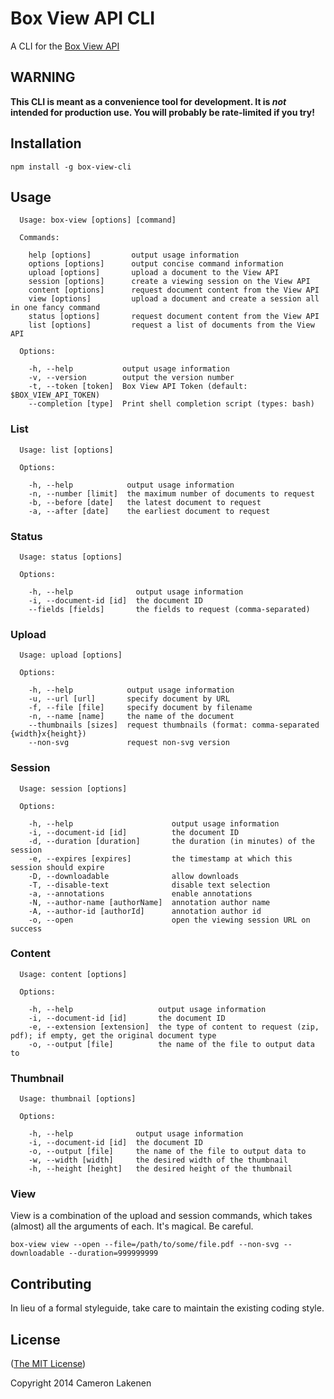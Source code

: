 # Box View API CLI

A CLI for the [Box View API](http://developers.box.com/view/)

## WARNING

**This CLI is meant as a convenience tool for development. It is _not_ intended for production use. You will probably be rate-limited if you try!**


## Installation

```
npm install -g box-view-cli
```


## Usage

```
  Usage: box-view [options] [command]

  Commands:

    help [options]         output usage information
    options [options]      output concise command information
    upload [options]       upload a document to the View API
    session [options]      create a viewing session on the View API
    content [options]      request document content from the View API
    view [options]         upload a document and create a session all in one fancy command
    status [options]       request document content from the View API
    list [options]         request a list of documents from the View API

  Options:

    -h, --help           output usage information
    -v, --version        output the version number
    -t, --token [token]  Box View API Token (default: $BOX_VIEW_API_TOKEN)
    --completion [type]  Print shell completion script (types: bash)
```

### List

```
  Usage: list [options]

  Options:

    -h, --help            output usage information
    -n, --number [limit]  the maximum number of documents to request
    -b, --before [date]   the latest document to request
    -a, --after [date]    the earliest document to request
```

### Status

```
  Usage: status [options]

  Options:

    -h, --help              output usage information
    -i, --document-id [id]  the document ID
    --fields [fields]       the fields to request (comma-separated)
```

### Upload

```
  Usage: upload [options]

  Options:

    -h, --help            output usage information
    -u, --url [url]       specify document by URL
    -f, --file [file]     specify document by filename
    -n, --name [name]     the name of the document
    --thumbnails [sizes]  request thumbnails (format: comma-separated {width}x{height})
    --non-svg             request non-svg version
```

### Session

```
  Usage: session [options]

  Options:

    -h, --help                      output usage information
    -i, --document-id [id]          the document ID
    -d, --duration [duration]       the duration (in minutes) of the session
    -e, --expires [expires]         the timestamp at which this session should expire
    -D, --downloadable              allow downloads
    -T, --disable-text              disable text selection
    -a, --annotations               enable annotations
    -N, --author-name [authorName]  annotation author name
    -A, --author-id [authorId]      annotation author id
    -o, --open                      open the viewing session URL on success
```

### Content

```
  Usage: content [options]

  Options:

    -h, --help                   output usage information
    -i, --document-id [id]       the document ID
    -e, --extension [extension]  the type of content to request (zip, pdf); if empty, get the original document type
    -o, --output [file]          the name of the file to output data to
```

### Thumbnail

```
  Usage: thumbnail [options]

  Options:

    -h, --help              output usage information
    -i, --document-id [id]  the document ID
    -o, --output [file]     the name of the file to output data to
    -w, --width [width]     the desired width of the thumbnail
    -h, --height [height]   the desired height of the thumbnail
```

### View

View is a combination of the upload and session commands, which takes (almost) all the arguments of each. It's magical. Be careful.

```
box-view view --open --file=/path/to/some/file.pdf --non-svg --downloadable --duration=999999999
```

## Contributing

In lieu of a formal styleguide, take care to maintain the existing coding style.

## License

([The MIT License](LICENSE))

Copyright 2014 Cameron Lakenen
